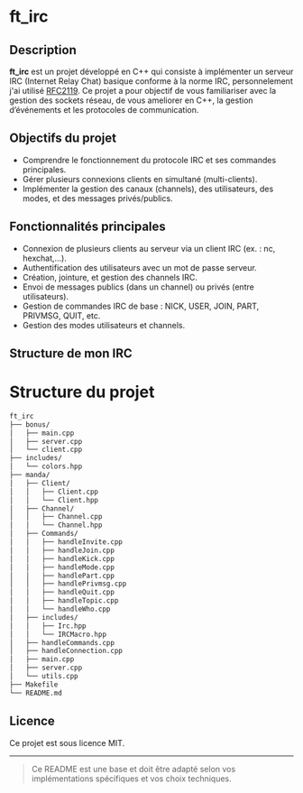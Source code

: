 # ft_irc

## Description

**ft_irc** est un projet développé en C++ qui consiste à implémenter un serveur IRC (Internet Relay Chat) basique conforme à la norme IRC, personnelement j'ai utilisé [RFC2119](https://modern.ircdocs.horse). Ce projet a pour objectif de vous familiariser avec la gestion des sockets réseau, de vous ameliorer en C++, la gestion d’événements et les protocoles de communication.

## Objectifs du projet

- Comprendre le fonctionnement du protocole IRC et ses commandes principales.
- Gérer plusieurs connexions clients en simultané (multi-clients).
- Implémenter la gestion des canaux (channels), des utilisateurs, des modes, et des messages privés/publics.

## Fonctionnalités principales

- Connexion de plusieurs clients au serveur via un client IRC (ex. : nc, hexchat,...).
- Authentification des utilisateurs avec un mot de passe serveur.
- Création, jointure, et gestion des channels IRC.
- Envoi de messages publics (dans un channel) ou privés (entre utilisateurs).
- Gestion de commandes IRC de base : NICK, USER, JOIN, PART, PRIVMSG, QUIT, etc.
- Gestion des modes utilisateurs et channels.

## Structure de mon IRC

# Structure du projet

```txt
ft_irc
├── bonus/
│   ├── main.cpp
│   ├── server.cpp
│   └── client.cpp
├── includes/
│   └── colors.hpp
├── manda/
│   ├── Client/
│   │   ├── Client.cpp
│   │   └── Client.hpp
│   ├── Channel/
│   │   ├── Channel.cpp
│   │   └── Channel.hpp
│   ├── Commands/
│   │   ├── handleInvite.cpp
│   │   ├── handleJoin.cpp
│   │   ├── handleKick.cpp
│   │   ├── handleMode.cpp
│   │   ├── handlePart.cpp
│   │   ├── handlePrivmsg.cpp
│   │   ├── handleQuit.cpp
│   │   ├── handleTopic.cpp
│   │   └── handleWho.cpp
│   ├── includes/
│   │   ├── Irc.hpp
│   │   └── IRCMacro.hpp
│   ├── handleCommands.cpp
│   ├── handleConnection.cpp
│   ├── main.cpp
│   ├── server.cpp
│   └── utils.cpp
├── Makefile
└── README.md
```

## Licence

Ce projet est sous licence MIT.

---

> Ce README est une base et doit être adapté selon vos implémentations spécifiques et vos choix techniques.

